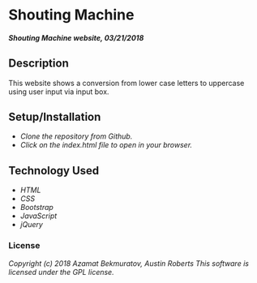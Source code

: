 # Shouting Machine

#### _Shouting Machine website, 03/21/2018_

## Description
This website shows a conversion from lower case letters to uppercase using user input via input box.

## Setup/Installation
* _Clone the repository from Github._
* _Click on the index.html file to open in your browser._

## Technology Used
* _HTML_
* _CSS_
* _Bootstrap_
* _JavaScript_
* _jQuery_

### License
_Copyright (c) 2018 Azamat Bekmuratov, Austin Roberts_
_This software is licensed under the GPL license._
